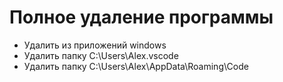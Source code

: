 # Полное удаление программы

- Удалить из приложений windows
- Удалить папку C:\Users\Alex\.vscode
- Удалить папку C:\Users\Alex\AppData\Roaming\Code
